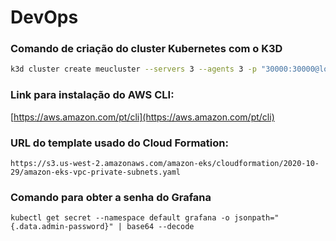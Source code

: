 # DevOps

### Comando de criação do cluster Kubernetes com o K3D
```bash
k3d cluster create meucluster --servers 3 --agents 3 -p "30000:30000@loadbalancer"
```

### Link para instalação do AWS CLI:

[https://aws.amazon.com/pt/cli](https://aws.amazon.com/pt/cli)


### URL do template usado do Cloud Formation:
```
https://s3.us-west-2.amazonaws.com/amazon-eks/cloudformation/2020-10-29/amazon-eks-vpc-private-subnets.yaml
```

### Comando para obter a senha do Grafana
```
kubectl get secret --namespace default grafana -o jsonpath="{.data.admin-password}" | base64 --decode
```

